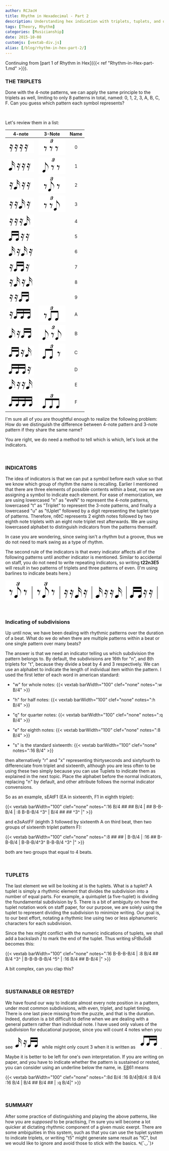 ```yaml
---
author: RCJacH
title: Rhythm in Hexadecimal - Part 2
description: Understanding hex indication with triplets, tuplets, and others.
tags: [Theory, Rhythm]
categories: [Musicianship]
date: 2015-10-08
customjs: [vextab-div.js]
alias: [/blog/rhythm-in-hex-part-2/]
---
```


Continuing from [part 1 of Rhythm in Hex]({{< ref "Rhythm-in-Hex-part-1.md" >}}).

### THE TRIPLETS

Done with the 4-note patterns, we can apply the same principle to the triplets as well, limiting to only 8 patterns in total, named: 0, 1, 2, 3, A, B, C, F. Can you guess which pattern each symbol represents?

<br>

Let's review them in a list:

|			4-note 				| 			3-Note 				| Name  |
|:-----------------------------:|:-----------------------------:|:-----:|
| ![XXXX](/img/rhythm/n0.png) | ![XXX](/img/rhythm/t0.png)  |	0   |
| ![1XXX](/img/rhythm/n1.png) | ![1XX](/img/rhythm/t1.png)  |	1   |
| ![X2XX](/img/rhythm/n2.png) | ![X2X](/img/rhythm/t2.png)  |	2   |
| ![XX3X](/img/rhythm/n3.png) | ![XX3](/img/rhythm/t3.png)  |	3   |
| ![XXX4](/img/rhythm/n4.png) | 								|	4   |
| ![12XX](/img/rhythm/n5.png) | 								|	5   |
| ![1X3X](/img/rhythm/n6.png) | 								|	6   |
| ![X23X](/img/rhythm/n7.png) | 								|	7   |
| ![X2X4](/img/rhythm/n8.png) | 								|	8   |
| ![XX34](/img/rhythm/n9.png) | 								|	9   |
| ![X234](/img/rhythm/nA.png) | ![X23](/img/rhythm/tA.png)  |	A   |
| ![1X34](/img/rhythm/nB.png) | ![1X3](/img/rhythm/tB.png)  |	B   |
| ![12X4](/img/rhythm/nC.png) | ![12X](/img/rhythm/tC.png)  |	C   |
| ![123X](/img/rhythm/nD.png) |								|	D   |
| ![1XX4](/img/rhythm/nE.png) |								| 	E   |
| ![1234](/img/rhythm/nF.png) | ![123](/img/rhythm/tF.png)  |	F   |

I'm sure all of you are thoughtful enough to realize the following problem: How do we distinguish the difference between 4-note pattern and 3-note pattern if they share the same name?

You are right, we do need a method to tell which is which, let's look at the indicators.

<br>

### INDICATORS

The idea of indicators is that we can put a symbol before each value so that we know which group of rhythm the name is recalling. Earlier I mentioned that there are three elements of possible contents within a beat, now we are assigning a symbol to indicate each element. For ease of memorization, we are using lowercased "n" as "eveN" to represent the 4-note patterns, lowercased "t" as "Triplet" to represent the 3-note patterns, and finally a lowercased "u" as "tUplet" followed by a digit representing the tuplet type of patterns. Therefore, n6tC represents 2 eighth notes followed by two eighth note triplets with an eight note triplet rest afterwards. We are using lowercased alphabet to distinguish indicators from the patterns themself.

In case you are wondering, since swing isn't a rhythm but a groove, thus we do not need to mark swing as a type of rhythm.

The second rule of the indicators is that every indicator affects all of the following patterns until another indicator is mentioned. Similar to accidental on staff, you do not need to write repeating indicators, so writing **t22n3E5** will result in two patterns of triplets and three patterns of even. (I'm using barlines to indicate beats here.)

![t22n3E5](/img/rhythm/t22n3E5.png)

<br>

### Indicating of subdivisions

Up until now, we have been dealing with rhythmic patterns over the duration of a beat. What do we do when there are multiple patterns within a beat or one single pattern over many beats?

The answer is that we need an indicator telling us which subdivision the pattern belongs to. By default, the subdivisions are 16th for "n", and 8th triplets for "t", because they divide a beat by 4 and 3 respectively. We can use an alphabet to indicate the length of individual item within the pattern. I used the first letter of each word in american standard:

<!-- ![](/img/rhythm/w.svg){:.rhythmnote style="display:inline;"} -->
* "w" for whole notes: {{< vextab barWidth="100" clef="none" notes=":w B/4" >}}

<!-- ![](/img/rhythm/h.svg){:.rhythmnote style="display:inline;"} -->
* "h" for half notes: {{< vextab barWidth="100" clef="none" notes=":h B/4" >}}

<!-- ![](/img/rhythm/q.svg){:.rhythmnote style="display:inline;"} -->
* "q" for quarter notes: {{< vextab barWidth="100" clef="none" notes=":q B/4" >}}

<!-- ![](/img/rhythm/e.svg){:.rhythmnote style="display:inline;"} -->
* "e" for eighth notes: {{< vextab barWidth="100" clef="none" notes=":8 B/4" >}}

<!-- ![](/img/rhythm/s.svg){:.rhythmnote style="display:inline;"} -->
* "s" is the standard sixteenth: {{< vextab barWidth="100" clef="none" notes=":16 B/4" >}}

then alternatively "r" and "x" representing thirtyseconds and sixtyfourth to differenciate from triplet and sixteenth, although you are less often to be using these two simply because you can use Tuplets to indicate them as explained in the next topic. Place the alphabet before the normal indicators, replacing "n" by default, and other attribute follows the normal indicator convensions.

So as an example, sEAtF1 (EA in sixteenth, F1 in eighth triplet):

<!-- ![1XX4 X234 123 1XX](/img/rhythm/sEAtF1.png) -->
{{< vextab barWidth="100" clef="none" notes=":16 B/4 ## ## B/4 | ## B-B-B/4 | :8 B-B-B/4 ^3^ | B/4 ## ## ^3^ |" >}}

and e3sAstFF (eighth 3 followed by sixteenth A on third beat, then two groups of sixteenth triplet pattern F):

<!-- ![XXXX 1X3X X234 123456](/img/rhythm/e3sAstFF.png) -->
{{< vextab barWidth="100" clef="none" notes=":8 ## ## | B-B/4 | :16 ## B-B-B/4 | B-B-B/4^3^ B-B-B/4 ^3^ |" >}}

both are two groups that equal to 4 beats.

<br>

### TUPLETS

The last element we will be looking at is the tuplets. What is a tuplet? A tuplet is simply a rhythmic element that divides the subdivision into a number of equal parts. For example, a quintuplet (a five-tuplet) is dividing the foundamental subdivision by 5. There is a bit of ambiguity on how the tuplet notation work on staff paper, for our purpose, we are solely using the tuplet to represent dividing the subdivision to minimize writing. Our goal is, to our best effort, notating a rhythmic line using two or less alphanumeric characters for each subdivision.

Since the hex might conflict with the numeric indications of tuplets, we shall add a backslash / to mark the end of the tuplet. Thus writing sFtBu5sB becomes this:

<!-- ![1234 1X3 12345 1X34](/img/rhythm/sFtBU5sB.png) -->
{{< vextab barWidth="100" clef="none" notes=":16 B-B-B-B/4 | :8 B/4 ## B/4 ^3^ | B-B-B-B-B/4 ^5^ | :16 B/4 ## B-B/4 |" >}}

A bit complex, can you clap this?

<br>

### SUSTAINABLE OR RESTED?

We have found our way to indicate almost every note position in a pattern, under most common subdivisions, with even, triplet, and tuplet timing. There is one last piece missing from the puzzle, and that is the duration. Indeed, duration is a bit difficult to define when we are dealing with a general pattern rather than individual note. I have used only values of the subdivision for educational purpose, since you will count 4 notes when you see ![1X34](/img/rhythm/nB.png) while might only count 3 when it is written as ![1-34](/img/rhythm/B_.png).

Maybe it is better to be left for one's own interpretation. If you are writing on paper, and you have to indicate whether the pattern is sustained or rested, you can consider using an underline below the name, ie. <u>E8</u>61 means 

<!-- ![1--4 -2-4 1X3X 1XXX](/img/rhythm/E_8_61.png) -->
{{< vextab barWidth="100" clef="none" notes=":8d B/4 :16 B/4|tB/4 :8 B/4 :16 B/4 | B/4 ## B/4 ## | :q B/4|" >}}

<br>

### SUMMARY

After some practice of distinguishing and playing the above patterns, like how you are *supposed* to be practising, I'm sure you will become a lot quicker at dictating rhythmic component of a given music exerpt. There are some ambiguities in this system, such as that you can use the tuplet system to indicate triplets, or writing "t5" might generate same result as "tC", but we would like to ignore and avoid those to stick with the basics. ٩(˘◡˘)۶